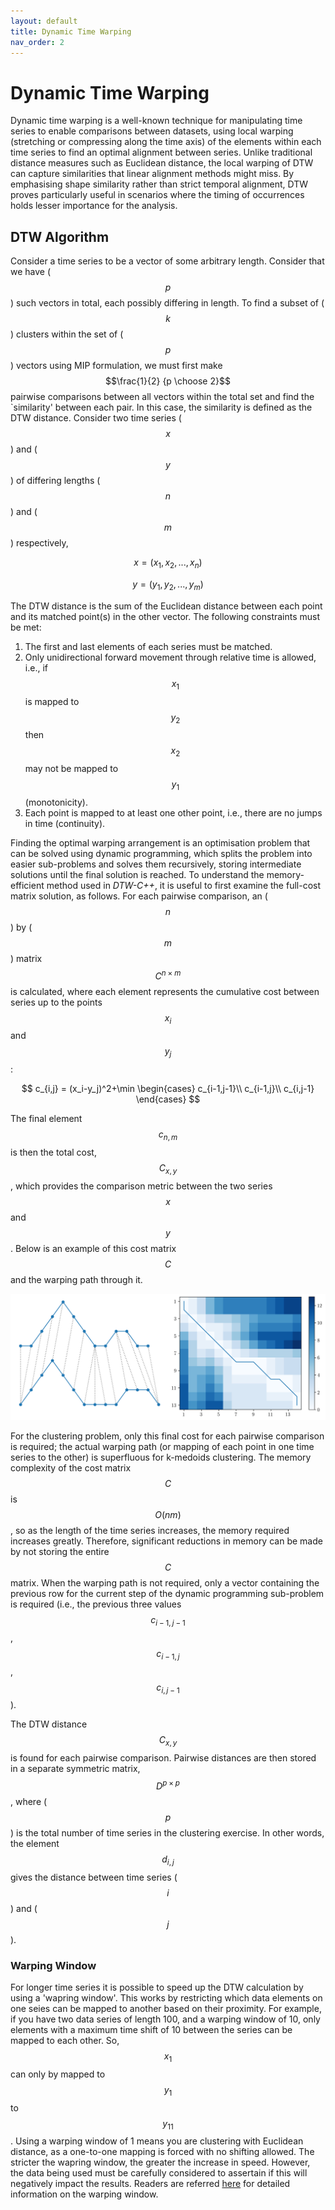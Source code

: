 ```yaml
---
layout: default
title: Dynamic Time Warping
nav_order: 2
---
```


# Dynamic Time Warping

Dynamic time warping is a well-known technique for manipulating time series to enable comparisons between datasets, using  local warping (stretching or compressing along the time axis) of the elements within each time series to find an optimal alignment between series. Unlike traditional distance measures such as Euclidean distance, the local warping of DTW can capture similarities that linear alignment methods might miss. By emphasising shape similarity rather than strict temporal alignment, DTW proves particularly useful in scenarios where the timing of occurrences holds lesser importance for the analysis.

## DTW Algorithm

Consider a time series to be a vector of some arbitrary length. Consider that we have ($$p$$) such vectors in total, each possibly differing in length. To find a subset of ($$k$$) clusters within the set of ($$p$$) vectors using MIP formulation, we must first make $$\frac{1}{2} {p \choose 2}$$ pairwise comparisons between all vectors within the total set and find the `similarity' between each pair. In this case, the similarity is defined as the DTW distance. Consider two time series ($$x$$) and ($$y$$) of differing lengths ($$n$$) and ($$m$$) respectively,

$$
x=(x_1, x_2, ..., x_n)
$$

$$
y=(y_1, y_2, ..., y_m)
$$

The DTW distance is the sum of the Euclidean distance between each point and its matched point(s) in the other vector. The following constraints must be met: 

1. The first and last elements of each series must be matched.
2. Only unidirectional forward movement through relative time is allowed, i.e., if $$x_1$$ is mapped to $$y_2$$ then $$x_2$$ may not be mapped to
    $$y_1$$ (monotonicity). 
3. Each point is mapped to at least one other point, i.e., there are no jumps in time (continuity).

Finding the optimal warping arrangement is an optimisation problem that can be solved using dynamic programming, which splits the problem into easier sub-problems and solves them recursively, storing intermediate solutions until the final solution is reached. To understand the memory-efficient method used in *DTW-C++*, it is useful to first examine the full-cost matrix solution, as follows. For each pairwise comparison, an ($$n$$) by ($$m$$) matrix $$C^{n\times m}$$ is calculated, where each element represents the cumulative cost between series up to the points $$x_i$$ and $$y_j$$:

$$
c_{i,j} = (x_i-y_j)^2+\min \begin{cases}
    c_{i-1,j-1}\\
    c_{i-1,j}\\
    c_{i,j-1}
    \end{cases}
$$

The final element $$c_{n,m}$$ is then the total cost, $$C_{x,y}$$, which provides the comparison metric between the two series $$x$$ and $$y$$. Below is an example of this cost matrix $$C$$ and the warping path through it.

![Two time series with DTW pairwise alignment between each element, showing one-to-many mapping properties of DTW (left). Cost matrix $$C$$ for the two time series, showing the warping path and final DTW cost at $$C_{14,13}$$ (right).](https://github.com/Battery-Intelligence-Lab/dtw-cpp/blob/main/media/Merged_document.png)

For the clustering problem, only this final cost for each pairwise comparison is required; the actual warping path (or mapping of each point in one time series to the other) is superfluous for k-medoids clustering. The memory complexity of the cost matrix $$C$$ is $$O(nm)$$, so as the length of the time series increases, the memory required increases greatly. Therefore, significant reductions in memory can be made by not storing the entire $$C$$ matrix. When the warping path is not required, only a vector containing the previous row for the current step of the dynamic programming sub-problem is required (i.e., the previous three values $$c_{i-1,j-1}$$, $$c_{i-1,j}$$, $$c_{i,j-1}$$).

The DTW distance $$C_{x,y}$$ is found for each pairwise comparison. Pairwise distances are then stored in a separate symmetric matrix, $$D^{p\times p}$$, where ($$p$$) is the total number of time series in the clustering exercise. In other words, the element $$d_{i,j}$$ gives the distance between time series ($$i$$) and ($$j$$).

### Warping Window

For longer time series it is possible to speed up the DTW calculation by using a 'wapring window'. This works by restricting which data elements on one seies can be mapped to another based on their proximity. For example, if you have two data series of length 100, and a warping window of 10, only elements with a maximum time shift of 10 between the series can be mapped to each other. So, $$x_{1}$$ can only by mapped to $$y_{1}$$ to $$y_{11}$$. Using a warping window of 1 means you are clustering with Euclidean distance, as a one-to-one mapping is forced with no shifting allowed. The stricter the wapring window, the greater the increase in speed. However, the data being used must be carefully considered to assertain if this will negatively impact the results. Readers are referred [here](https://ieeexplore.ieee.org/abstract/document/1163055) for detailed information on the warping window. 

